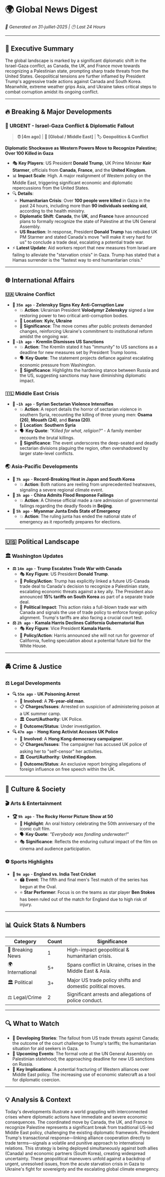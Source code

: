 # 🌍 Global News Digest
*📅 Generated on 31-juillet-2025 | 🕐 Last 24 Hours*

---

## 🎯 Executive Summary
The global landscape is marked by a significant diplomatic shift in the Israel-Gaza conflict, as Canada, the UK, and France move towards recognizing a Palestinian state, prompting sharp trade threats from the United States. Geopolitical tensions are further inflamed by President Trump's aggressive trade actions against Canada and South Korea. Meanwhile, extreme weather grips Asia, and Ukraine takes critical steps to combat corruption amidst its ongoing conflict.

---

## 🔥 Breaking & Major Developments

### 🚨 **URGENT** - Israel-Gaza Conflict & Diplomatic Fallout
> **⏰ [4m ago]** | **📍 [Global / Middle East]** | **🏷️ Geopolitics & Conflict**

**Diplomatic Shockwave as Western Powers Move to Recognize Palestine; Over 100 Killed in Gaza**

- 🎭 **Key Players**: US President **Donald Trump**, UK Prime Minister **Keir Starmer**, officials from **Canada**, **France**, and the **United Kingdom**.
- 📊 **Impact Scale**: High. A major realignment of Western policy on the Middle East, triggering significant economic and diplomatic repercussions from the United States.
- 🔍 **Details**:
    - **Humanitarian Crisis**: Over **100 people were killed** in Gaza in the past 24 hours, including more than **90 individuals seeking aid**, according to the health ministry.
    - **Diplomatic Shift**: **Canada**, the **UK**, and **France** have announced plans to formally recognize the state of Palestine at the UN General Assembly.
    - **US Reaction**: In response, President **Donald Trump** has rebuked UK PM Starmer and stated Canada's move "will make it very hard for us" to conclude a trade deal, escalating a potential trade war.
- ⚡ **Latest Update**: Aid workers report that new measures from Israel are failing to alleviate the "starvation crisis" in Gaza. Trump has stated that a Hamas surrender is the "fastest way to end humanitarian crisis."

---

## 🌐 International Affairs

### 🇺🇦 **Ukraine Conflict**
- **🔴 `35m ago`** - **Zelenskyy Signs Key Anti-Corruption Law**
  - 💥 **Action**: Ukrainian President **Volodymyr Zelenskyy** signed a law restoring power to two critical anti-corruption bodies.
  - 📍 **Location**: **Kyiv, Ukraine**
  - 🎯 **Significance**: The move comes after public protests demanded changes, reinforcing Ukraine's commitment to institutional reform amidst the ongoing war.
- **🔴 `~1h ago`** - **Kremlin Dismisses US Sanctions**
  - 💥 **Action**: The Kremlin stated it has "immunity" to US sanctions as a deadline for new measures set by President Trump looms.
  - 🗣️ **Key Quote**: The statement projects defiance against escalating economic pressure from Washington.
  - 🎯 **Significance**: Highlights the hardening stance between Russia and the US, suggesting sanctions may have diminishing diplomatic impact.

### 🇮🇱 **Middle East Crisis**
- **🔴 `~1h ago`** - **Syrian Sectarian Violence Intensifies**
  - 💥 **Action**: A report details the horror of sectarian violence in southern Syria, recounting the killing of three young men: **Osama (26)**, **Mouath (24)**, and **Baraa (20)**.
  - 📍 **Location**: **Southern Syria**
  - 🗣️ **Key Quote**: *"Killed for what, religion?"* - A family member recounts the brutal killings.
  - 🎯 **Significance**: The event underscores the deep-seated and deadly sectarian divisions plaguing the region, often overshadowed by larger state-level conflicts.

### 🌏 **Asia-Pacific Developments**
- **🔴 `7h ago`** - **Record-Breaking Heat in Japan and South Korea**
  - 💥 **Action**: Both nations are reeling from unprecedented heatwaves, signaling a severe regional climate event.
- **🔴 `3h ago`** - **China Admits Flood Response Failings**
  - 💥 **Action**: A Chinese official made a rare admission of governmental failings regarding the deadly floods in **Beijing**.
- **🔴 `5h ago`** - **Myanmar Junta Ends State of Emergency**
  - 💥 **Action**: The ruling junta has ended the national state of emergency as it reportedly prepares for elections.

---

## 🇺🇸 Political Landscape

### 🏛️ **Washington Updates**
- **⚖️ `14m ago`** - **Trump Escalates Trade War with Canada**
  - 🎭 **Key Figure**: US President **Donald Trump**.
  - 📜 **Policy/Action**: Trump has explicitly linked a future US-Canada trade deal to Canada's decision to recognize a Palestinian state, escalating economic threats against a key ally. The President also announced **15% tariffs on South Korea** as part of a separate trade deal.
  - 🌊 **Political Impact**: This action risks a full-blown trade war with Canada and signals the use of trade policy to enforce foreign policy alignment. Trump's tariffs are also facing a crucial court test.
- **⚖️ `2h ago`** - **Kamala Harris Declines California Gubernatorial Run**
  - 🎭 **Key Figure**: Vice President **Kamala Harris**.
  - 📜 **Policy/Action**: Harris announced she will not run for governor of California, fueling speculation about a potential future bid for the White House.

---

## 🚔 Crime & Justice

### ⚖️ **Legal Developments**
- **🔍 `55m ago`** - **UK Poisoning Arrest**
  - 👥 **Involved**: A **76-year-old man**.
  - 📋 **Charges/Issues**: Arrested on suspicion of administering poison at a UK summer camp.
  - 🏛️ **Court/Authority**: UK Police.
  - 🎯 **Outcome/Status**: Under investigation.
- **🔍 `47m ago`** - **Hong Kong Activist Accuses UK Police**
  - 👥 **Involved**: A **Hong Kong democracy campaigner**.
  - 📋 **Charges/Issues**: The campaigner has accused UK police of asking her to "self-censor" her activities.
  - 🏛️ **Court/Authority**: **United Kingdom**.
  - 🎯 **Outcome/Status**: An exclusive report bringing allegations of foreign influence on free speech within the UK.

---

## 🎨 Culture & Society

### 🎬 **Arts & Entertainment**
- **🏆 `9h ago`** - **The Rocky Horror Picture Show at 50**
  - 🌟 **Highlight**: An oral history celebrating the 50th anniversary of the iconic cult film.
  - 🗣️ **Key Quote**: *"Everybody was fondling underwater!"*
  - 🎭 **Significance**: Reflects the enduring cultural impact of the film on cinema and audience participation.

### ⚽ **Sports Highlights**
- **🥇 `9m ago`** - **England vs. India Test Cricket**
  - 🏟️ **Event**: The fifth and final men's Test match of the series has begun at the Oval.
  - ⭐ **Star Performer**: Focus is on the teams as star player **Ben Stokes** has been ruled out of the match for England due to high risk of injury.

---

## 📊 Quick Stats & Numbers
| Category | Count | Significance |
|----------|-------|--------------|
| 🚨 Breaking News | 1 | High-impact geopolitical & humanitarian crisis. |
| 🌍 International | 5+ | Spans conflict in Ukraine, crises in the Middle East & Asia. |
| 🏛️ Political | 3+ | Major US trade policy shifts and domestic political moves. |
| ⚖️ Legal/Crime | 2 | Significant arrests and allegations of police conduct. |

---

## 🔍 What to Watch
- 👀 **Developing Stories**: The fallout from US trade threats against Canada; the outcome of the court challenge to Trump's tariffs; the humanitarian situation for aid seekers in Gaza.
- 📅 **Upcoming Events**: The formal vote at the UN General Assembly on Palestinian statehood; the approaching deadline for new US sanctions on Russia.
- 🎯 **Key Implications**: A potential fracturing of Western alliances over Middle East policy. The increasing use of economic statecraft as a tool for diplomatic coercion.

---

## 💡 Analysis & Context
Today's developments illustrate a world grappling with interconnected crises where diplomatic actions have immediate and severe economic consequences. The coordinated move by Canada, the UK, and France to recognize Palestine represents a significant break from traditional US-led Middle East policy, challenging the existing diplomatic framework. President Trump's transactional response—linking alliance cooperation directly to trade terms—signals a volatile and punitive approach to international relations. This strategy is being deployed simultaneously against both allies (Canada) and economic partners (South Korea), creating widespread uncertainty. These geopolitical maneuvers unfold against a backdrop of urgent, unresolved issues, from the acute starvation crisis in Gaza to Ukraine's fight for sovereignty and the escalating global climate emergency.